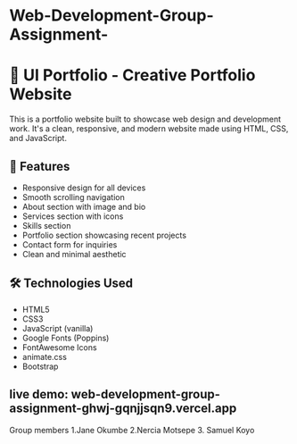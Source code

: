 # Web-Development-Group-Assignment-
# 🎨 UI Portfolio - Creative Portfolio Website

This is a  portfolio website built to showcase web design and development work. It's a clean, responsive, and modern website made using HTML, CSS, and JavaScript.

## 📌 Features

- Responsive design for all devices
- Smooth scrolling navigation
- About section with image and bio
- Services section with icons
- Skills section  
- Portfolio section showcasing recent projects
- Contact form for inquiries
- Clean and minimal aesthetic

## 🛠 Technologies Used

- HTML5
- CSS3
- JavaScript (vanilla)
- Google Fonts (Poppins)
- FontAwesome Icons
- animate.css
- Bootstrap
## live demo: web-development-group-assignment-ghwj-gqnjjsqn9.vercel.app

Group members
1.Jane Okumbe
2.Nercia Motsepe
3. Samuel Koyo



